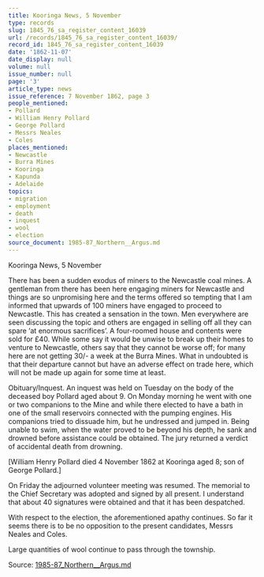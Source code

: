 ```yaml
---
title: Kooringa News, 5 November
type: records
slug: 1845_76_sa_register_content_16039
url: /records/1845_76_sa_register_content_16039/
record_id: 1845_76_sa_register_content_16039
date: '1862-11-07'
date_display: null
volume: null
issue_number: null
page: '3'
article_type: news
issue_reference: 7 November 1862, page 3
people_mentioned:
- Pollard
- William Henry Pollard
- George Pollard
- Messrs Neales
- Coles
places_mentioned:
- Newcastle
- Burra Mines
- Kooringa
- Kapunda
- Adelaide
topics:
- migration
- employment
- death
- inquest
- wool
- election
source_document: 1985-87_Northern__Argus.md
---
```


Kooringa News, 5 November

There has been a sudden exodus of miners to the Newcastle coal mines.  A gentleman from there has been here engaging miners for Newcastle and things are so unpromising here and the terms offered so tempting that I am informed that upwards of 100 miners have engaged to proceed to Newcastle.  This has created a sensation in the town.  Men everywhere are seen discussing the topic and others are engaged in selling off all they can spare ‘at enormous sacrifices’.  A four-roomed house and contents were sold for £40.  While some say it would be unwise to break up their homes to venture to Newcastle, others say that they cannot be worse off; for many here are not getting 30/- a week at the Burra Mines.  What in undoubted is that their departure cannot but have an adverse effect on trade here, which will not be made up again for some time at least.

Obituary/Inquest.  An inquest was held on Tuesday on the body of the deceased boy Pollard aged about 9.  On Monday morning he went with one or two companions to the Mine and while there elected to have a bath in one of the small reservoirs connected with the pumping engines.  His companions tried to dissuade him, but he undressed and jumped in.  Being unable to swim, when the water proved to be beyond his depth, he sank and drowned before assistance could be obtained.  The jury returned a verdict of accidental death from drowning.

[William Henry Pollard died 4 November 1862 at Kooringa aged 8; son of George Pollard.]

On Friday the adjourned volunteer meeting was resumed.  The memorial to the Chief Secretary was adopted and signed by all present.   I understand that about 40 signatures were obtained and that it has been despatched.

With respect to the election, the aforementioned apathy continues.  So far it seems there is to be no opposition to the present candidates, Messrs Neales and Coles.

Large quantities of wool continue to pass through the township.

Source: [1985-87_Northern__Argus.md](/downloads/markdown/1985-87_Northern__Argus.md)
